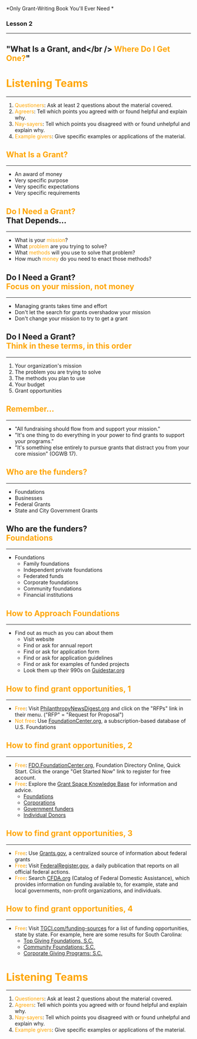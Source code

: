 *Only Grant-Writing Book You'll Ever Need *

### Lesson 2

---

## "What Is a Grant, and</br /> <span style="color: orange;">Where Do I Get One?</span>"



# <span style="color: orange;">Listening Teams</span>
<hr />

1. <span style="color: orange;">Questioners</span>: Ask at least 2 questions about the material covered.
2. <span style="color: orange;">Agreers</span>: Tell which points you agreed with or found helpful and explain why.
3. <span style="color: orange;">Nay-sayers</span>: Tell which points you disagreed with or found unhelpful and explain why.
4. <span style="color: orange;">Example givers</span>: Give specific examples or applications of the material.



## <span style="color: orange;">What Is a Grant?</span>
<hr />

* An award of money
* Very specific purpose
* Very specific expectations
* Very specific requirements



## <span style="color: orange;">Do I Need a Grant?</span> <br /> That Depends...
<hr />

* What is your <span style="color: orange;">mission</span>?
* What <span style="color: orange;">problem</span> are you trying to solve?
* What <span style="color: orange;">methods</span> will you use to solve that problem?
* How much <span style="color: orange;">money</span> do you need to enact those methods?



## Do I Need a Grant? <br /> <span style="color: orange;">Focus on your mission, not money</span>
<hr />

* Managing grants takes time and effort
* Don't let the search for grants overshadow your mission
* Don't change your mission to try to get a grant



## Do I Need a Grant? <br /> <span style="color: orange;">Think in these terms, in this order</span>
<hr />

1. Your organization's mission
2. The problem you are trying to solve
3. The methods you plan to use
4. Your budget
5. Grant opportunities



## <span style="color: orange;">Remember...</span>
<hr />

* "All fundraising should flow from and support your mission."  <!-- .element: class="fragment" data-fragment-index="1" -->
* "It's one thing to do everything in your power to find grants to support your programs."  <!-- .element: class="fragment" data-fragment-index="2" -->
* "It's something else entirely to pursue grants that distract you from your core mission" (OGWB 17).  <!-- .element: class="fragment" data-fragment-index="3" -->



## <span style="color: orange;">Who are the funders?</span>
<hr />

* Foundations
* Businesses
* Federal Grants
* State and City Government Grants



## Who are the funders? <br /><span style="color: orange;">Foundations</span>
<hr />

* Foundations
	* Family foundations
	* Independent private foundations
	* Federated funds
	* Corporate foundations
	* Community foundations
	* Financial institutions



## <span style="color: orange;">How to Approach Foundations</span>
<hr />

* Find out as much as you can about them
	* Visit website
	* Find or ask for annual report
	* Find or ask for application form
	* Find or ask for application guidelines
	* Find or ask for examples of funded projects
	* Look them up their 990s on <a href="http://Guidestar.org">Guidestar.org</a>



## <span style="color: orange;">How to find grant opportunities, 1</span>
<hr />

* <span style="color: orange;">Free</span>: Visit <a href="http://http://philanthropynewsdigest.org">PhilanthropyNewsDigest.org</a> and click on the "RFPs" link in their menu. ("RFP" = "Request for Proposal")
* <span style="color: orange;">Not free</span>: Use <a href="http://FoundationCenter.org">FoundationCenter.org</a>, a subscription-based database of U.S. Foundations



## <span style="color: orange;">How to find grant opportunities, 2</span>
<hr />

* <span style="color: orange;">Free</span>: <a href="https://fdo.foundationcenter.org">FDO.FoundationCenter.org</a>, Foundation Directory Online, Quick Start. Click the orange "Get Started Now" link to register for free account.
* <span style="color: orange;">Free</span>: Explore the <a href="http://grantspace.org/tools/knowledge-base/Funding-Resources">Grant Space Knowledge Base</a> for information and advice.
	* <a href="http://grantspace.org/tools/knowledge-base/Funding-Resources/Foundations">Foundations</a>
	* <a href="http://grantspace.org/tools/knowledge-base/Funding-Resources/Corporations">Corporations</a>
	* <a href="http://grantspace.org/tools/knowledge-base/Funding-Resources/Government-Funders">Government funders</a>
	* <a href="http://grantspace.org/tools/knowledge-base/Funding-Resources/Individual-Donors">Individual Donors</a>



## <span style="color: orange;">How to find grant opportunities, 3</span>
<hr />

* <span style="color: orange;">Free</span>: Use <a href="http://grants.gov">Grants.gov</a>, a centralized source of information about federal grants
* <span style="color: orange;">Free</span>: Visit <a href="http://FederalRegister.gov">FederalRegister.gov</a>, a daily publication that reports on all official federal actions.
* <span style="color: orange;">Free</span>: Search <a href="https://www.cfda.gov">CFDA.org</a> (Catalog of Federal Domestic Assistance), which provides information on funding available to, for example, state and local governments, non-profit organizations, and individuals.



## <span style="color: orange;">How to find grant opportunities, 4</span>
<hr />

* <span style="color: orange;">Free</span>: Visit <a href="https://www.tgci.com/funding-sources">TGCI.com/funding-sources</a> for a list of funding opportunities, state by state. For example, here are some results for South Carolina:
	* <a href="https://www.tgci.com/funding-sources/SC/top">Top Giving Foundations, S.C.</a>
	* <a href="https://www.tgci.com/funding-sources/SC/community">Community Foundations: S.C.</a>
	* <a href="https://www.tgci.com/funding-sources/SC/corporate">Corporate Giving Programs: S.C.</a>




# <span style="color: orange;">Listening Teams</span>
<hr />

1. <span style="color: orange;">Questioners</span>: Ask at least 2 questions about the material covered.
2. <span style="color: orange;">Agreers</span>: Tell which points you agreed with or found helpful and explain why.
3. <span style="color: orange;">Nay-sayers</span>: Tell which points you disagreed with or found unhelpful and explain why.
4. <span style="color: orange;">Example givers</span>: Give specific examples or applications of the material.